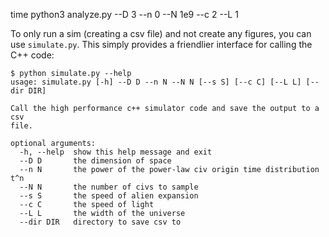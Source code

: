 time python3 analyze.py --D 3 --n 0 --N 1e9 --c 2 --L 1

To only run a sim (creating a csv file) and not create any figures, you can use `simulate.py`. This simply provides a friendlier interface for calling the C++ code:
```
$ python simulate.py --help
usage: simulate.py [-h] --D D --n N --N N [--s S] [--c C] [--L L] [--dir DIR]

Call the high performance c++ simulator code and save the output to a csv
file.

optional arguments:
  -h, --help  show this help message and exit
  --D D       the dimension of space
  --n N       the power of the power-law civ origin time distribution t^n
  --N N       the number of civs to sample
  --s S       the speed of alien expansion
  --c C       the speed of light
  --L L       the width of the universe
  --dir DIR   directory to save csv to
```
